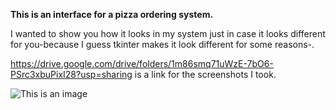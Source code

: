 **This is an interface for a pizza ordering system.**

I wanted to show you how it looks in my system just in case it looks different for you-because I guess tkinter makes it look different for some reasons-.

https://drive.google.com/drive/folders/1m86smq71uWzE-7bO6-PSrc3xbuPixI28?usp=sharing is a link for the screenshots I took.

![This is an image](https://drive.google.com/drive/folders/1m86smq71uWzE-7bO6-PSrc3xbuPixI28?usp=sharing/page1.png)





